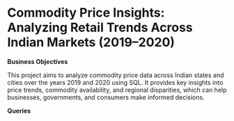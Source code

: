 # Commodity Price Insights: Analyzing Retail Trends Across Indian Markets (2019–2020)

**Business Objectives**

This project aims to analyze commodity price data across Indian states and cities over the years 2019 and 2020 using SQL. It provides key insights into price trends, commodity availability, and regional disparities, which can help businesses, governments, and consumers make informed decisions.

**Queries**
